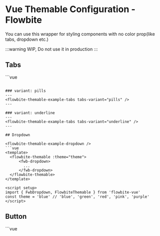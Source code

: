 <script setup>
import { defineClientComponent } from 'vitepress'

import FlowbiteThemableExampleTabs from './examples/FlowbiteThemableExampleTabs.vue'
import FlowbiteThemableExampleButton from './examples/FlowbiteThemableExampleButton.vue'

const FlowbiteThemableExampleDropdown = defineClientComponent(() => {
  return import('./examples/FlowbiteThemableExampleDropdown.vue')
})
</script>

# Vue Themable Configuration - Flowbite

You can use this wrapper for styling components with no color prop(like tabs, dropdown etc.)

:::warning
WIP, Do not use it in production
:::

## Tabs

<flowbite-themable-example-tabs />
```vue
<template>
  <flowbite-themable :theme="theme">
      <fwb-tabs :variant="variant">
        ...
      </fwb-tabs>
  </flowbite-themable>
</template>

<script setup>
import { FwbTabs, FwbTab, FlowbiteThemable } from 'flowbite-vue'
const theme = 'blue' // 'blue', 'green', 'red', 'pink', 'purple'
const variant = 'default' // see tabs docs
</script>
```

### variant: pills
---
<flowbite-themable-example-tabs tabs-variant="pills" />
---

### variant: underline
---
<flowbite-themable-example-tabs tabs-variant="underline" />
---

## Dropdown

<flowbite-themable-example-dropdown />
```vue
<template>
  <flowbite-themable :theme="theme">
      <fwb-dropdown>
        ...
      </fwb-dropdown>
  </flowbite-themable>
</template>

<script setup>
import { FwbDropdown, FlowbiteThemable } from 'flowbite-vue'
const theme = 'blue' // 'blue', 'green', 'red', 'pink', 'purple'
</script>
```

## Button

<flowbite-themable-example-button />
```vue
<template>
  <flowbite-themable :theme="theme">
      <fwb-button>
        ...
      </fwb-button>
  </flowbite-themable>
</template>

<script setup>
import { FwbButton, FlowbiteThemable } from 'flowbite-vue'
const theme = 'blue' // 'blue', 'green', 'red', 'pink', 'purple'
</script>
```
